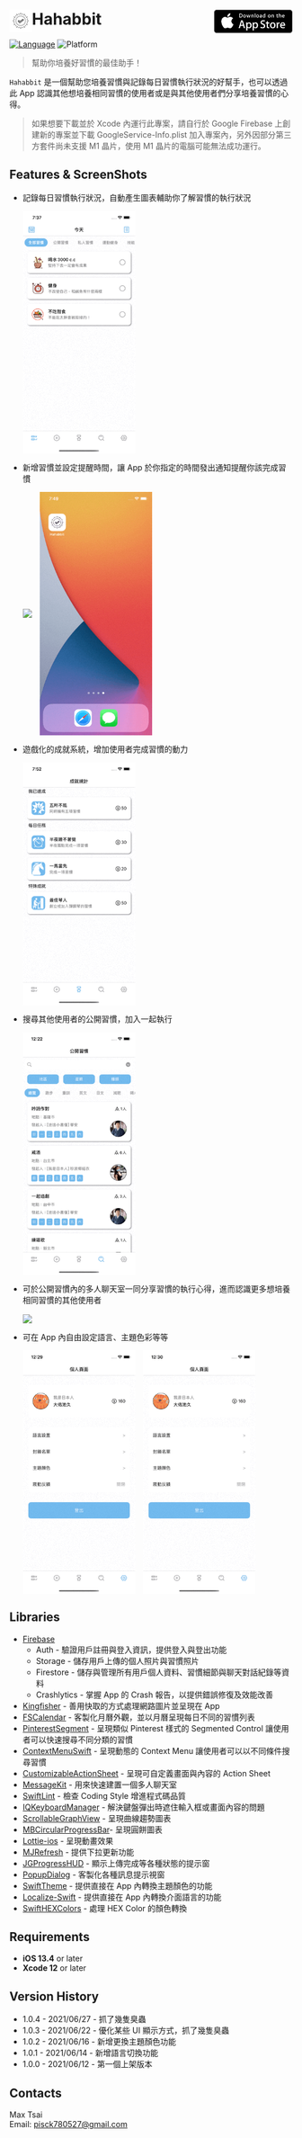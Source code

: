 # Hahabbit [<img src = "Images/appIcon.png" width="40" align=left>](https://apps.apple.com/tw/app/hahabbit/id1571439855)[<img src = "Images/app_store_icon.jpeg" width = "140" align=right>](https://apps.apple.com/tw/app/hahabbit/id1571439855)
[![Language](https://img.shields.io/badge/Language-swift5-orange)](https://developer.apple.com/swift)
![Platform](https://img.shields.io/badge/Platform-iOS13.4%2B-blue)

>幫助你培養好習慣的最佳助手！

`Hahabbit` 是一個幫助您培養習慣與記錄每日習慣執行狀況的好幫手，也可以透過此 App 認識其他想培養相同習慣的使用者或是與其他使用者們分享培養習慣的心得。

>如果想要下載並於 Xcode 內運行此專案，請自行於 Google Firebase 上創建新的專案並下載 GoogleService-Info.plist 加入專案內，另外因部分第三方套件尚未支援 M1 晶片，使用 M1 晶片的電腦可能無法成功運行。


## Features & ScreenShots
- 記錄每日習慣執行狀況，自動產生圖表輔助你了解習慣的執行狀況  
  
    <kbd><img src = "Images/mainPage.gif" width="200" align=center>
    
- 新增習慣並設定提醒時間，讓 App 於你指定的時間發出通知提醒你該完成習慣  

    <kbd><img src = "Images/addNewHabit.gif" width="200" align=center></kbd>　<kbd><img src = "Images/notification.gif" width="200" align=center></kbd>
    
- 遊戲化的成就系統，增加使用者完成習慣的動力  
    
    <kbd><img src = "Images/Achievements.gif" width="200" align=center>
    
- 搜尋其他使用者的公開習慣，加入一起執行  
    
    <kbd><img src = "Images/publicHabits.gif" width="200" align=center>
    
- 可於公開習慣內的多人聊天室一同分享習慣的執行心得，進而認識更多想培養相同習慣的其他使用者  
    
    <kbd><img src = "Images/chatroom.gif" width="200" align=center>
    
- 可在 App 內自由設定語言、主題色彩等等  
   
    <kbd><img src = "Images/changeLanguage.gif" width="200" align=center></kbd>　<kbd><img src = "Images/changeColor.gif" width="200" align=center></kbd>

## Libraries  
- [Firebase](https://github.com/firebase/firebase-ios-sdk)
   - Auth - 驗證用戶註冊與登入資訊，提供登入與登出功能
   - Storage - 儲存用戶上傳的個人照片與習慣照片
   - Firestore - 儲存與管理所有用戶個人資料、習慣細節與聊天對話紀錄等資料
   - Crashlytics - 掌握 App 的 Crash 報告，以提供錯誤修復及效能改善
- [Kingfisher](https://github.com/onevcat/Kingfisher) - 善用快取的方式處理網路圖片並呈現在 App
- [FSCalendar](https://github.com/WenchaoD/FSCalendar) - 客製化月曆外觀，並以月曆呈現每日不同的習慣列表
- [PinterestSegment](https://github.com/TBXark/PinterestSegment) - 呈現類似 Pinterest 樣式的 Segmented Control 讓使用者可以快速搜尋不同分類的習慣
- [ContextMenuSwift](https://github.com/umerjabbar/ContextMenuSwift) - 呈現動態的 Context Menu 讓使用者可以以不同條件搜尋習慣
- [CustomizableActionSheet](https://github.com/beryu/CustomizableActionSheet) - 呈現可自定義畫面與內容的 Action Sheet
- [MessageKit](https://github.com/MessageKit/MessageKit) - 用來快速建置一個多人聊天室
- [SwiftLint](https://github.com/realm/SwiftLint) - 檢查 Coding Style 增進程式碼品質
- [IQKeyboardManager](https://github.com/hackiftekhar/IQKeyboardManager) - 解決鍵盤彈出時遮住輸入框或畫面內容的問題
- [ScrollableGraphView](https://github.com/philackm/ScrollableGraphView) - 呈現曲線趨勢圖表
- [MBCircularProgressBar](https://github.com/MatiBot/MBCircularProgressBar)- 呈現圓餅圖表
- [Lottie-ios](https://github.com/airbnb/lottie-ios) - 呈現動畫效果
- [MJRefresh](https://github.com/CoderMJLee/MJRefresh) - 提供下拉更新功能
- [JGProgressHUD](https://github.com/JonasGessner/JGProgressHUD) - 顯示上傳完成等各種狀態的提示窗
- [PopupDialog](https://github.com/Orderella/PopupDialog) - 客製化各種訊息提示視窗
- [SwiftTheme](https://github.com/wxxsw/SwiftTheme) - 提供直接在 App 內轉換主題顏色的功能
- [Localize-Swift](https://github.com/marmelroy/Localize-Swift) - 提供直接在 App 內轉換介面語言的功能  
- [SwiftHEXColors](https://github.com/thii/SwiftHEXColors) - 處理 HEX Color 的顏色轉換

## Requirements

- **iOS 13.4** or later
- **Xcode 12** or later

## Version History

- 1.0.4 - 2021/06/27 - 抓了幾隻臭蟲
- 1.0.3 - 2021/06/22 - 優化某些 UI 顯示方式，抓了幾隻臭蟲
- 1.0.2 - 2021/06/16 - 新增更換主題顏色功能
- 1.0.1 - 2021/06/14 - 新增語言切換功能  
- 1.0.0 - 2021/06/12 - 第一個上架版本
 
## Contacts

Max Tsai  
Email: pisck780527@gmail.com

